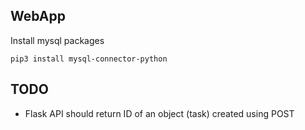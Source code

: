 ## WebApp

Install mysql packages
```
pip3 install mysql-connector-python
```

## TODO
- Flask API should return ID of an object (task) created using POST 